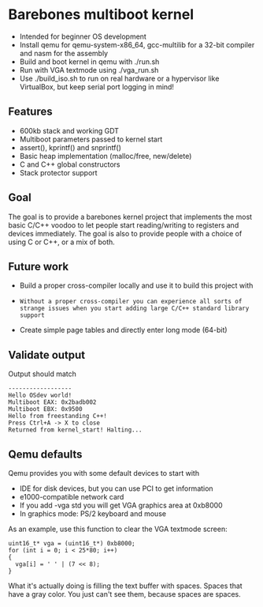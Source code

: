 # Barebones multiboot kernel

- Intended for beginner OS development
- Install qemu for qemu-system-x86_64, gcc-multilib for a 32-bit compiler and nasm for the assembly
- Build and boot kernel in qemu with ./run.sh
- Run with VGA textmode using ./vga_run.sh
- Use ./build_iso.sh to run on real hardware or a hypervisor like VirtualBox, but keep serial port logging in mind!

## Features

- 600kb stack and working GDT
- Multiboot parameters passed to kernel start
- assert(), kprintf() and snprintf()
- Basic heap implementation (malloc/free, new/delete)
- C and C++ global constructors
- Stack protector support

## Goal

The goal is to provide a barebones kernel project that implements the most basic C/C++ voodoo to let people start reading/writing to registers and devices immediately. The goal is also to provide people with a choice of using C or C++, or a mix of both.

## Future work

- Build a proper cross-compiler locally and use it to build this project with
-     Without a proper cross-compiler you can experience all sorts of strange issues when you start adding large C/C++ standard library support
- Create simple page tables and directly enter long mode (64-bit)

## Validate output

Output should match
```
------------------
Hello OSdev world!
Multiboot EAX: 0x2badb002
Multiboot EBX: 0x9500
Hello from freestanding C++!
Press Ctrl+A -> X to close
Returned from kernel_start! Halting...
```

## Qemu defaults

Qemu provides you with some default devices to start with
- IDE for disk devices, but you can use PCI to get information
- e1000-compatible network card
- If you add -vga std you will get VGA graphics area at 0xb8000
- In graphics mode: PS/2 keyboard and mouse

As an example, use this function to clear the VGA textmode screen:
```
uint16_t* vga = (uint16_t*) 0xb8000;
for (int i = 0; i < 25*80; i++)
{
  vga[i] = ' ' | (7 << 8);
}
```
What it's actually doing is filling the text buffer with spaces. Spaces that have a gray color. You just can't see them, because spaces are spaces.
